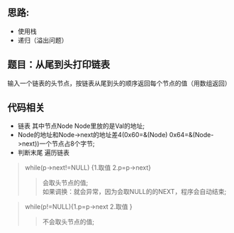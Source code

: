 ## 思路:  
* 使用栈 
* 递归（溢出问题）

## 题目：从尾到头打印链表  
输入一个链表的头节点，按链表从尾到头的顺序返回每个节点的值（用数组返回）

## 代码相关
* 链表 其中节点Node Node里放的是Val的地址;
* Node的地址和Node->next的地址差4(0x60=&(Node) 0x64=&(Node->next))一个节点占8个字节;
* 判断末尾 遍历链表
> while(p->next!=NULL)  {1.取值 2.p=p->next} 
>> 会取头节点的值;  
>> 如果调换：就会异常，因为会取NULL的的NEXT，程序会自动结束;   
    
> while(p!=NULL){1.p=p->next 2.取值 }  
>> 不会取头节点的值;

